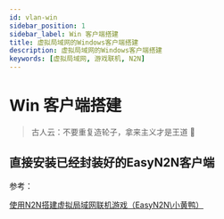 ```yaml
---
id: vlan-win
sidebar_position: 1
sidebar_label: Win 客户端搭建
title: 虚拟局域网的Windows客户端搭建
description: 虚拟局域网的Windows客户端搭建
keywords: [虚拟局域网, 游戏联机, N2N]
---
```


# Win 客户端搭建

> 古人云：不要重复造轮子，拿来主义才是王道 🐶

## 直接安装已经封装好的EasyN2N客户端

参考：

[使用N2N搭建虚拟局域网联机游戏（EasyN2N\小黄鸭）](https://bugxia.com/525.html)